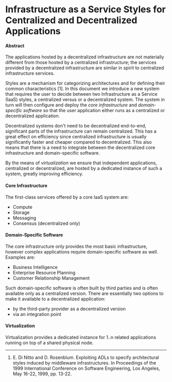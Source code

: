 # Infrastructure as a Service Styles for Centralized and Decentralized Applications
#### Abstract
The applications hosted by a decentralized infrastructure are not materially different from those hosted by a
centralized infrastructure; the services provided by a decentralized infrastructure are similar in spirit to
centralized infrastructure services.

Styles are a mechanism for categorizing architectures and for defining their common characteristics [1]. In
this document we introduce a new system that requires the user to decide between two Infrastructure as a Service
(IaaS) styles, a centralized versus or a decentralized system. The system in turn will then configure and deploy
the _core infrastructure_ and _domain-specific software_ so that the user application either runs as a centralized
or decentralized application.

Decentralized systems don't need to be decentralized end-to-end, significant parts of the infrastructure can
remain centralized. This has a great effect on efficiency since centralized infrastructure is usually significantly
faster and cheaper compared to decentralized. This also means that there is a need to integrate between the
decentralized core infrastructure and domain-specific software.

By the means of _virtualization_ we ensure that independent applications, centralized or decentralized, are hosted
by a dedicated instance of such a system, greatly improving efficiency.

#### Core Infrastructure
The first-class services offered by a core IaaS system are:
- Compute
- Storage
- Messaging
- Consensus (decentralized only)

#### Domain-Specific Software
The core infrastructure only provides the most basic infrastructure, however complex applications require
domain-specific software as well. Examples are:
- Business Intelligence
- Enterprise Resource Planning
- Customer Relationship Management

Such domain-specific software is often built by third parties and is often available only as a centralized
version. There are essentially two options to make it available to a decentralized application:
- by the third-party provider as a decentralized version
- via an integration point

#### Virtualization
Virtualization provides a dedicated instance for 1..n related applications running on top of a shared physical
node.

---
1. E. Di Nitto and D. Rosenblum. Exploiting ADLs to specify architectural styles induced by middleware infrastructures. In Proceedings of the 1999 International Conference on Software Engineering, Los Angeles, May 16-22, 1999, pp. 13-22.
